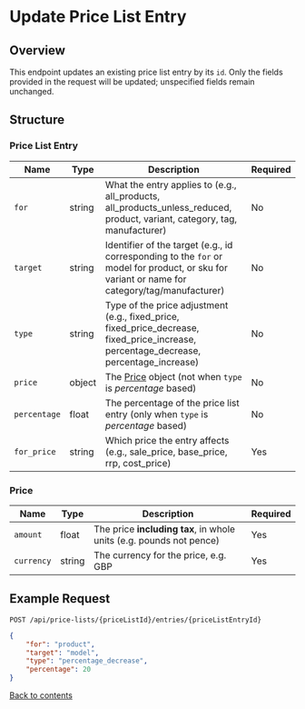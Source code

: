 # Update Price List Entry

## Overview

This endpoint updates an existing price list entry by its `id`. Only the fields provided in the request will be updated; unspecified fields remain unchanged.

## Structure

### Price List Entry

| Name         | Type     | Description                                                                                                                                   | Required |
|--------------|----------|-----------------------------------------------------------------------------------------------------------------------------------------------|----------|
| `for`        | string   | What the entry applies to (e.g., all_products, all_products_unless_reduced, product, variant, category, tag, manufacturer)                    | No       |
| `target`     | string   | Identifier of the target (e.g., id corresponding to the `for` or model for product, or sku for variant or name for category/tag/manufacturer) | No       |
| `type`       | string   | Type of the price adjustment (e.g., fixed_price, fixed_price_decrease, fixed_price_increase, percentage_decrease, percentage_increase)        | No       |
| `price`      | object   | The [Price](#price) object (not when `type` is *percentage* based)                                                                            | No       |
| `percentage` | float    | The percentage of the price list entry (only when `type` is *percentage* based)                                                               | No       |
| `for_price`  | string   | Which price the entry affects (e.g., sale_price, base_price, rrp, cost_price)                                                                 | Yes      |

### Price

| Name         | Type     | Description                                                           | Required |
|--------------|----------|-----------------------------------------------------------------------|----------|
| `amount`     | float    | The price **including tax**, in whole units (e.g. pounds not pence)   | Yes      |
| `currency`   | string   | The currency for the price, e.g. GBP                                  | Yes      |

## Example Request

```http request
POST /api/price-lists/{priceListId}/entries/{priceListEntryId}
```

```json lines
{
    "for": "product",
    "target": "model",
    "type": "percentage_decrease",
    "percentage": 20
}
```

[Back to contents](../../README.md#table-of-contents)
